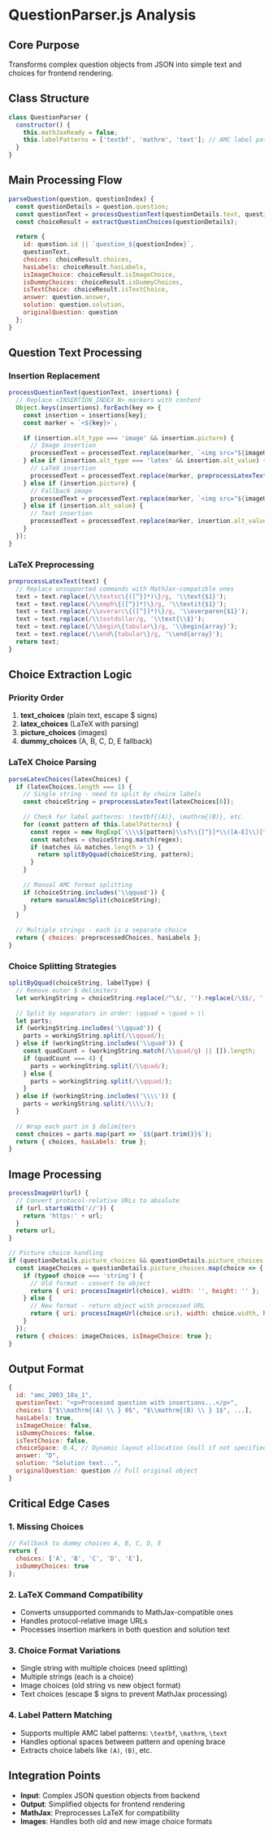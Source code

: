# QuestionParser.js Analysis

## Core Purpose
Transforms complex question objects from JSON into simple text and choices for frontend rendering.

## Class Structure
```javascript
class QuestionParser {
  constructor() {
    this.mathJaxReady = false;
    this.labelPatterns = ['textbf', 'mathrm', 'text']; // AMC label patterns
  }
}
```

## Main Processing Flow
```javascript
parseQuestion(question, questionIndex) {
  const questionDetails = question.question;
  const questionText = processQuestionText(questionDetails.text, questionDetails.insertions);
  const choiceResult = extractQuestionChoices(questionDetails);
  
  return {
    id: question.id || `question_${questionIndex}`,
    questionText,
    choices: choiceResult.choices,
    hasLabels: choiceResult.hasLabels,
    isImageChoice: choiceResult.isImageChoice,
    isDummyChoices: choiceResult.isDummyChoices,
    isTextChoice: choiceResult.isTextChoice,
    answer: question.answer,
    solution: question.solution,
    originalQuestion: question
  };
}
```

## Question Text Processing

### Insertion Replacement
```javascript
processQuestionText(questionText, insertions) {
  // Replace <INSERTION_INDEX_N> markers with content
  Object.keys(insertions).forEach(key => {
    const insertion = insertions[key];
    const marker = `<${key}>`;
    
    if (insertion.alt_type === 'image' && insertion.picture) {
      // Image insertion
      processedText = processedText.replace(marker, `<img src="${imageUrl}" />`);
    } else if (insertion.alt_type === 'latex' && insertion.alt_value) {
      // LaTeX insertion
      processedText = processedText.replace(marker, preprocessLatexText(insertion.alt_value));
    } else if (insertion.picture) {
      // Fallback image
      processedText = processedText.replace(marker, `<img src="${imageUrl}" />`);
    } else if (insertion.alt_value) {
      // Text insertion
      processedText = processedText.replace(marker, insertion.alt_value);
    }
  });
}
```

### LaTeX Preprocessing
```javascript
preprocessLatexText(text) {
  // Replace unsupported commands with MathJax-compatible ones
  text = text.replace(/\\textsc\{([^}]*)\}/g, '\\text{$1}');
  text = text.replace(/\\emph\{([^}]*)\}/g, '\\textit{$1}');
  text = text.replace(/\\overarc\{([^}]*)\}/g, '\\overparen{$1}');
  text = text.replace(/\\textdollar/g, '\\text{\\$}');
  text = text.replace(/\\begin\{tabular\}/g, '\\begin{array}');
  text = text.replace(/\\end\{tabular\}/g, '\\end{array}');
  return text;
}
```

## Choice Extraction Logic

### Priority Order
1. **text_choices** (plain text, escape $ signs)
2. **latex_choices** (LaTeX with parsing)
3. **picture_choices** (images)
4. **dummy_choices** (A, B, C, D, E fallback)

### LaTeX Choice Parsing
```javascript
parseLatexChoices(latexChoices) {
  if (latexChoices.length === 1) {
    // Single string - need to split by choice labels
    const choiceString = preprocessLatexText(latexChoices[0]);
    
    // Check for label patterns: \textbf{(A)}, \mathrm{(B)}, etc.
    for (const pattern of this.labelPatterns) {
      const regex = new RegExp(`\\\\${pattern}\\s?\\{[^}]*\\([A-E]\\)[^}]*\\}`, 'g');
      const matches = choiceString.match(regex);
      if (matches && matches.length > 1) {
        return splitByQquad(choiceString, pattern);
      }
    }
    
    // Manual AMC format splitting
    if (choiceString.includes('\\qquad')) {
      return manualAmcSplit(choiceString);
    }
  }
  
  // Multiple strings - each is a separate choice
  return { choices: preprocessedChoices, hasLabels };
}
```

### Choice Splitting Strategies
```javascript
splitByQquad(choiceString, labelType) {
  // Remove outer $ delimiters
  let workingString = choiceString.replace(/^\$/, '').replace(/\$$/, '');
  
  // Split by separators in order: \qquad > \quad > \\
  let parts;
  if (workingString.includes('\\qquad')) {
    parts = workingString.split(/\\qquad/);
  } else if (workingString.includes('\\quad')) {
    const quadCount = (workingString.match(/\\quad/g) || []).length;
    if (quadCount === 4) {
      parts = workingString.split(/\\quad/);
    } else {
      parts = workingString.split(/\\qquad/);
    }
  } else if (workingString.includes('\\\\')) {
    parts = workingString.split(/\\\\/);
  }
  
  // Wrap each part in $ delimiters
  const choices = parts.map(part => `$${part.trim()}$`);
  return { choices, hasLabels: true };
}
```

## Image Processing
```javascript
processImageUrl(url) {
  // Convert protocol-relative URLs to absolute
  if (url.startsWith('//')) {
    return 'https:' + url;
  }
  return url;
}

// Picture choice handling
if (questionDetails.picture_choices && questionDetails.picture_choices.length > 0) {
  const imageChoices = questionDetails.picture_choices.map(choice => {
    if (typeof choice === 'string') {
      // Old format - convert to object
      return { uri: processImageUrl(choice), width: '', height: '' };
    } else {
      // New format - return object with processed URL
      return { uri: processImageUrl(choice.uri), width: choice.width, height: choice.height };
    }
  });
  return { choices: imageChoices, isImageChoice: true };
}
```

## Output Format
```javascript
{
  id: "amc_2003_10a_1",
  questionText: "<p>Processed question with insertions...</p>",
  choices: ["$\\mathrm{(A) \\ } 0$", "$\\mathrm{(B) \\ } 1$", ...],
  hasLabels: true,
  isImageChoice: false,
  isDummyChoices: false,
  isTextChoice: false,
  choiceSpace: 0.4, // Dynamic layout allocation (null if not specified)
  answer: "D",
  solution: "Solution text...",
  originalQuestion: question // Full original object
}
```

## Critical Edge Cases

### 1. Missing Choices
```javascript
// Fallback to dummy choices A, B, C, D, E
return { 
  choices: ['A', 'B', 'C', 'D', 'E'], 
  isDummyChoices: true 
};
```

### 2. LaTeX Command Compatibility
- Converts unsupported commands to MathJax-compatible ones
- Handles protocol-relative image URLs
- Processes insertion markers in both question and solution text

### 3. Choice Format Variations
- Single string with multiple choices (need splitting)
- Multiple strings (each is a choice)
- Image choices (old string vs new object format)
- Text choices (escape $ signs to prevent MathJax processing)

### 4. Label Pattern Matching
- Supports multiple AMC label patterns: `\textbf`, `\mathrm`, `\text`
- Handles optional spaces between pattern and opening brace
- Extracts choice labels like `(A)`, `(B)`, etc.

## Integration Points
- **Input**: Complex JSON question objects from backend
- **Output**: Simplified objects for frontend rendering
- **MathJax**: Preprocesses LaTeX for compatibility
- **Images**: Handles both old and new image choice formats 